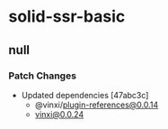 # solid-ssr-basic

## null

### Patch Changes

- Updated dependencies [47abc3c]
  - @vinxi/plugin-references@0.0.14
  - vinxi@0.0.24
